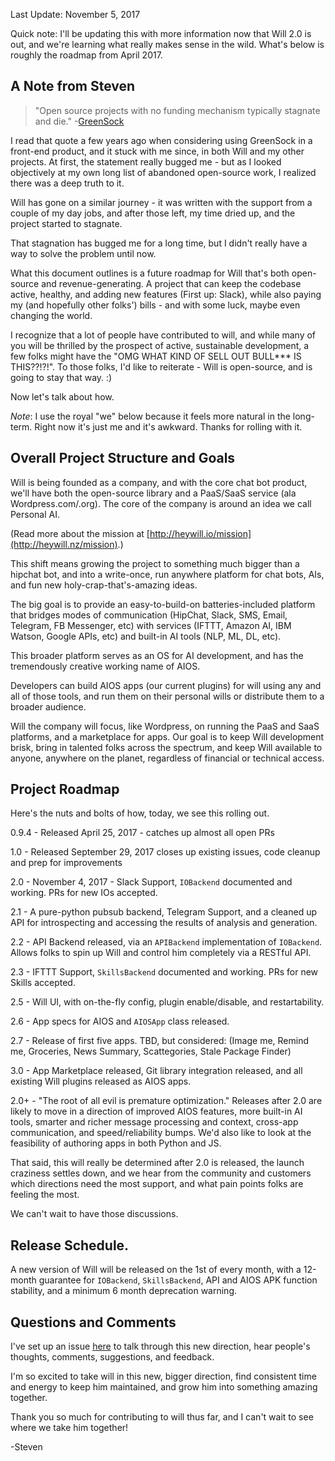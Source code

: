 Last Update: November 5, 2017

Quick note:  I'll be updating this with more information now that Will 2.0 is out, and we're learning what really makes sense in the wild.  What's below is roughly the roadmap from April 2017.

## A Note from Steven

> "Open source projects with no funding mechanism typically stagnate and die." 
-[GreenSock](https://greensock.com/why-license)

I read that quote a few years ago when considering using GreenSock in a front-end product, and it stuck with me since, in both Will and my other projects.  At first, the statement really bugged me - but as I looked objectively at my own long list of abandoned open-source work, I realized there was a deep truth to it.

Will has gone on a similar journey - it was written with the support from a couple of my day jobs, and after those left, my time dried up, and the project started to stagnate.

That stagnation has bugged me for a long time, but I didn't really have a way to solve the problem until now.

What this document outlines is a future roadmap for Will that's both open-source and revenue-generating.  A project that can keep the codebase active, healthy, and adding new features (First up: Slack), while also paying my (and hopefully other folks') bills - and with some luck, maybe even changing the world.

I recognize that a lot of people have contributed to will, and while many of you will be thrilled by the prospect of active, sustainable development, a few folks might have the "OMG WHAT KIND OF SELL OUT BULL*** IS THIS??!?!".   To those folks, I'd like to reiterate - Will is open-source, and is going to stay that way. :) 

Now let's talk about how.

_Note_: I use the royal "we" below because it feels more natural in the long-term.  Right now it's just me and it's awkward.  Thanks for rolling with it.


## Overall Project Structure and Goals

Will is being founded as a company, and with the core chat bot product, we'll have both the open-source library and a PaaS/SaaS service (ala Wordpress.com/.org).  The core of the company is around an idea we call Personal AI.

(Read more about the mission at [http://heywill.io/mission](http://heywill.nz/mission).)

This shift means growing the project to something much bigger than a hipchat bot, and into a write-once, run anywhere platform for chat bots, AIs, and fun new holy-crap-that's-amazing ideas.

The big goal is to provide an easy-to-build-on batteries-included platform that bridges modes of communication (HipChat, Slack, SMS, Email, Telegram, FB Messenger, etc) with services (IFTTT, Amazon AI, IBM Watson, Google APIs, etc) and built-in AI tools (NLP, ML, DL, etc).  

This broader platform serves as an OS for AI development, and has the tremendously creative working name of AIOS.

Developers can build AIOS apps (our current plugins) for will using any and all of those tools, and run them on their personal wills or distribute them to a broader audience.

Will the company will focus, like Wordpress, on running the PaaS and SaaS platforms, and a marketplace for apps.  Our goal is to keep Will development brisk, bring in talented folks across the spectrum, and keep Will available to anyone, anywhere on the planet, regardless of financial or technical access. 


## Project Roadmap

Here's the nuts and bolts of how, today, we see this rolling out.

0.9.4 - Released April 25, 2017 - catches up almost all open PRs

1.0 - Released September 29, 2017 closes up existing issues, code cleanup and prep for improvements

2.0 - November 4, 2017 - Slack Support, `IOBackend` documented and working.  PRs for new IOs accepted.

2.1 - A pure-python pubsub backend, Telegram Support, and a cleaned up API for introspecting and accessing the results of analysis and generation.

2.2 - API Backend released, via an `APIBackend` implementation of `IOBackend`.  Allows folks to spin up Will and control him completely via a RESTful API.

2.3 - IFTTT Support, `SkillsBackend` documented and working.  PRs for new Skills accepted.

2.5 - Will UI, with on-the-fly config, plugin enable/disable, and restartability.

2.6 - App specs for AIOS and `AIOSApp` class released.

2.7 - Release of first five apps. TBD, but considered: (Image me, Remind me, Groceries, News Summary, Scattegories, Stale Package Finder)

3.0 - App Marketplace released, Git library integration released, and all existing Will plugins released as AIOS apps.

2.0+ - "The root of all evil is premature optimization."  Releases after 2.0 are likely to move in a direction of improved AIOS features, more built-in AI tools, smarter and richer message processing and context, cross-app communication, and speed/reliability bumps.  We'd also like to look at the feasibility of authoring apps in both Python and JS.  

That said, this will really be determined after 2.0 is released, the launch craziness settles down, and we hear from the community and customers which directions need the most support, and what pain points folks are feeling the most.

We can't wait to have those discussions.

## Release Schedule.

A new version of Will will be released on the 1st of every month, with a 12-month guarantee for `IOBackend`, `SkillsBackend`, API and AIOS APK function stability, and a minimum 6 month deprecation warning.

## Questions and Comments

I've set up an issue [here](https://github.com/skoczen/will/issues/257) to talk through this new direction, hear people's thoughts, comments, suggestions, and feedback.

I'm so excited to take will in this new, bigger direction, find consistent time and energy to keep him maintained, and grow him into something amazing together.

Thank you so much for contributing to will thus far, and I can't wait to see where we take him together!

-Steven